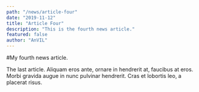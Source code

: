 ```yaml
---
path: "/news/article-four"
date: "2019-11-12"
title: "Article Four"
description: "This is the fourth news article."
featured: false
author: "AnVIL"
---
```


#My fourth news article.

The last article. Aliquam eros ante, ornare in hendrerit at, faucibus at eros. Morbi gravida augue in nunc pulvinar hendrerit. Cras et lobortis leo, a placerat risus.

